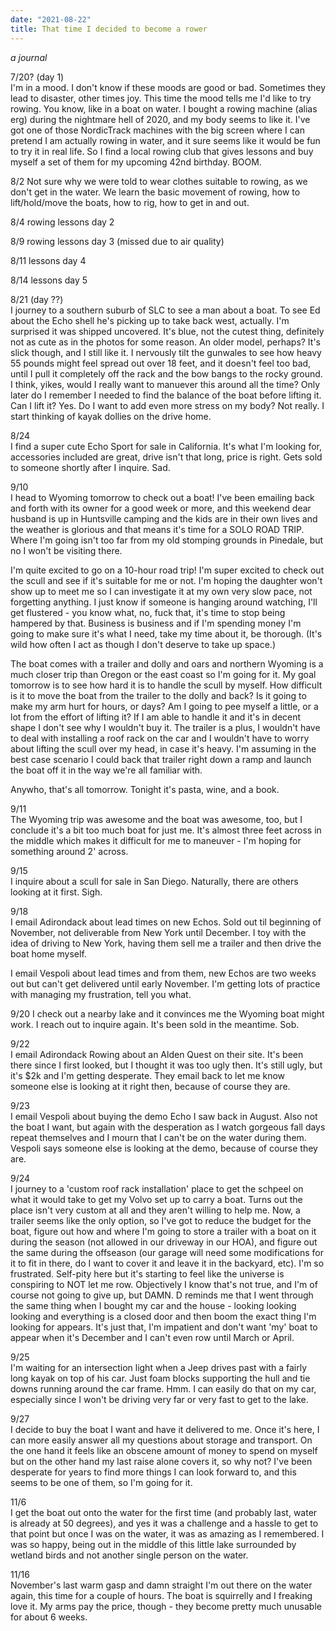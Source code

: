 ```yaml
---
date: "2021-08-22"
title: That time I decided to become a rower
---
```


_a journal_

7/20? (day 1)  
I'm in a mood. I don't know if these moods are good or bad. Sometimes they lead to disaster, other times joy. This time the mood tells me I'd like to try rowing. You know, like in a boat on water. I bought a rowing machine (alias erg) during the nightmare hell of 2020, and my body seems to like it. I've got one of those NordicTrack machines with the big screen where I can pretend I am actually rowing in water, and it sure seems like it would be fun to try it in real life. So I find a local rowing club that gives lessons and buy myself a set of them for my upcoming 42nd birthday. BOOM.

8/2
Not sure why we were told to wear clothes suitable to rowing, as we don't get in the water. We learn the basic movement of rowing, how to lift/hold/move the boats, how to rig, how to get in and out. 

8/4
rowing lessons day 2

8/9
rowing lessons day 3 (missed due to air quality)

8/11
lessons day 4

8/14
lessons day 5

8/21 (day ??)  
I journey to a southern suburb of SLC to see a man about a boat. To see Ed about the Echo shell he's picking up to take back west, actually. I'm surprised it was shipped uncovered. It's blue, not the cutest thing, definitely not as cute as in the photos for some reason. An older model, perhaps? It's slick though, and I still like it. I nervously tilt the gunwales to see how heavy 55 pounds might feel spread out over 18 feet, and it doesn't feel too bad, until I pull it completely off the rack and the bow bangs to the rocky ground. I think, yikes, would I really want to manuever this around all the time? Only later do I remember I needed to find the balance of the boat before lifting it. Can I lift it? Yes. Do I want to add even more stress on my body? Not really. I start thinking of kayak dollies on the drive home. 

8/24  
I find a super cute Echo Sport for sale in California. It's what I'm looking for, accessories included are great, drive isn't that long, price is right. Gets sold to someone shortly after I inquire. Sad.

9/10  
I head to Wyoming tomorrow to check out a boat! I've been emailing back and forth with its owner for a good week or more, and this weekend dear husband is up in Huntsville camping and the kids are in their own lives and the weather is glorious and that means it's time for a SOLO ROAD TRIP. Where I'm going isn't too far from my old stomping grounds in Pinedale, but no I won't be visiting there. 

I'm quite excited to go on a 10-hour road trip! I'm super excited to check out the scull and see if it's suitable for me or not. I'm hoping the daughter won't show up to meet me so I can investigate it at my own very slow pace, not forgetting anything. I just know if someone is hanging around watching, I'll get flustered - you know what, no, fuck that, it's time to stop being hampered by that. Business is business and if I'm spending money I'm going to make sure it's what I need, take my time about it, be thorough. (It's wild how often I act as though I don't deserve to take up space.)

The boat comes with a trailer and dolly and oars and northern Wyoming is a much closer trip than Oregon or the east coast so I'm going for it. My goal tomorrow is to see how hard it is to handle the scull by myself. How difficult is it to move the boat from the trailer to the dolly and back? Is it going to make my arm hurt for hours, or days? Am I going to pee myself a little, or a lot from the effort of lifting it? If I am able to handle it and it's in decent shape I don't see why I wouldn't buy it. The trailer is a plus, I wouldn't have to deal with installing a roof rack on the car and I wouldn't have to worry about lifting the scull over my head, in case it's heavy. I'm assuming in the best case scenario I could back that trailer right down a ramp and launch the boat off it in the way we're all familiar with. 

Anywho, that's all tomorrow. Tonight it's pasta, wine, and a book. 


9/11  
The Wyoming trip was awesome and the boat was awesome, too, but I conclude it's a bit too much boat for just me. It's almost three feet across in the middle which makes it difficult for me to maneuver - I'm hoping for something around 2' across. 

9/15  
I inquire about a scull for sale in San Diego. Naturally, there are others looking at it first. Sigh.

9/18  
I email Adirondack about lead times on new Echos. Sold out til beginning of November, not deliverable from New York until December. I toy with the idea of driving to New York, having them sell me a trailer and then drive the boat home myself.

I email Vespoli about lead times and from them, new Echos are two weeks out but can't get delivered until early November. I'm getting lots of practice with managing my frustration, tell you what.

9/20
I check out a nearby lake and it convinces me the Wyoming boat might work. I reach out to inquire again. It's been sold in the meantime. Sob.

9/22  
I email Adirondack Rowing about an Alden Quest on their site. It's been there since I first looked, but I thought it was too ugly then. It's still ugly, but it's $2k and I'm getting desperate. They email back to let me know someone else is looking at it right then, because of course they are.

9/23  
I email Vespoli about buying the demo Echo I saw back in August. Also not the boat I want, but again with the desperation as I watch gorgeous fall days repeat themselves and I mourn that I can't be on the water during them. Vespoli says someone else is looking at the demo, because of course they are.

9/24  
I journey to a 'custom roof rack installation' place to get the schpeel on what it would take to get my Volvo set up to carry a boat. Turns out the place isn't very custom at all and they aren't willing to help me. Now, a trailer seems like the only option, so I've got to reduce the budget for the boat, figure out how and where I'm going to store a trailer with a boat on it during the season (not allowed in our driveway in our HOA), and figure out the same during the offseason (our garage will need some modifications for it to fit in there, do I want to cover it and leave it in the backyard, etc). I'm so frustrated. Self-pity here but it's starting to feel like the universe is conspiring to NOT let me row. Objectively I know that's not true, and I'm of course not going to give up, but DAMN. D reminds me that I went through the same thing when I bought my car and the house - looking looking looking and everything is a closed door and then boom the exact thing I'm looking for appears. It's just that, I'm impatient and don't want 'my' boat to appear when it's December and I can't even row until March or April. 

9/25  
I'm waiting for an intersection light when a Jeep drives past with a fairly long kayak on top of his car. Just foam blocks supporting the hull and tie downs running around the car frame. Hmm. I can easily do that on my car, especially since I won't be driving very far or very fast to get to the lake. 

9/27  
I decide to buy the boat I want and have it delivered to me. Once it's here, I can more easily answer all my questions about storage and transport. On the one hand it feels like an obscene amount of money to spend on myself but on the other hand my last raise alone covers it, so why not? I've been desperate for years to find more things I can look forward to, and this seems to be one of them, so I'm going for it.

11/6  
I get the boat out onto the water for the first time (and probably last, water is already at 50 degrees), and yes it was a challenge and a hassle to get to that point but once I was on the water, it was as amazing as I remembered. I was so happy, being out in the middle of this little lake surrounded by wetland birds and not another single person on the water.

11/16  
November's last warm gasp and damn straight I'm out there on the water again, this time for a couple of hours. The boat is squirrelly and I freaking love it. My arms pay the price, though - they become pretty much unusable for about 6 weeks.
